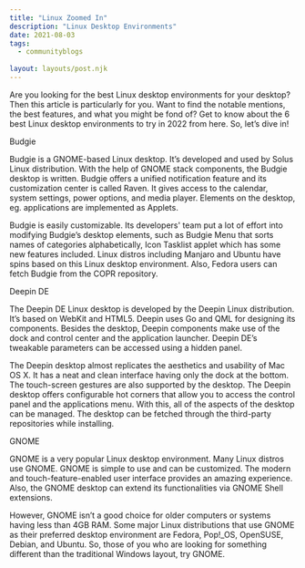 ```yaml
---
title: "Linux Zoomed In"
description: "Linux Desktop Environments"
date: 2021-08-03
tags:
  - communityblogs
  
layout: layouts/post.njk
---
```


Are you looking for the best Linux desktop environments for your desktop? Then this article is particularly for you. Want to find the notable mentions, the best features, and what you might be fond of? Get to know about the 6 best Linux desktop environments to try in 2022 from here. So, let’s dive in!

Budgie

Budgie is a GNOME-based Linux desktop. It’s developed and used by Solus Linux distribution. With the help of GNOME stack components, the Budgie desktop is written. Budgie offers a unified notification feature and its customization center is called Raven. It gives access to the calendar, system settings, power options, and media player. Elements on the desktop, eg. applications are implemented as Applets.

Budgie is easily customizable. Its developers' team put a lot of effort into modifying Budgie’s desktop elements, such as Budgie Menu that sorts names of categories alphabetically, Icon Tasklist applet which has some new features included. Linux distros including Manjaro and Ubuntu have spins based on this Linux desktop environment. Also, Fedora users can fetch Budgie from the COPR repository.

Deepin DE

The Deepin DE Linux desktop is developed by the Deepin Linux distribution. It’s based on WebKit and HTML5. Deepin uses Go and QML for designing its components. Besides the desktop, Deepin components make use of the dock and control center and the application launcher. Deepin DE’s tweakable parameters can be accessed using a hidden panel.

The Deepin desktop almost replicates the aesthetics and usability of Mac OS X. It has a neat and clean interface having only the dock at the bottom. The touch-screen gestures are also supported by the desktop. The Deepin desktop offers configurable hot corners that allow you to access the control panel and the applications menu. With this, all of the aspects of the desktop can be managed. The desktop can be fetched through the third-party repositories while installing.

GNOME

GNOME is a very popular Linux desktop environment. Many Linux distros use GNOME. GNOME is simple to use and can be customized. The modern and touch-feature-enabled user interface provides an amazing experience. Also, the GNOME desktop can extend its functionalities via GNOME Shell extensions.

However, GNOME isn’t a good choice for older computers or systems having less than 4GB RAM. Some major Linux distributions that use GNOME as their preferred desktop environment are Fedora, Pop!_OS, OpenSUSE, Debian, and Ubuntu. So, those of you who are looking for something different than the traditional Windows layout, try GNOME.
